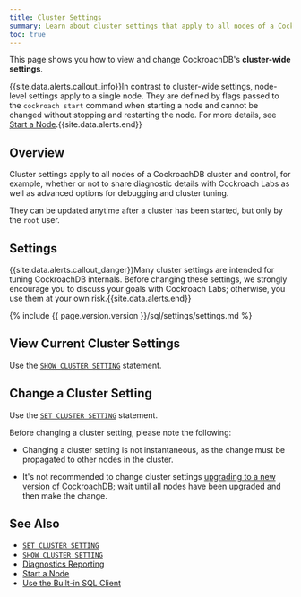 ```yaml
---
title: Cluster Settings
summary: Learn about cluster settings that apply to all nodes of a CockroachDB cluster.
toc: true
---
```


This page shows you how to view and change CockroachDB's **cluster-wide settings**.

{{site.data.alerts.callout_info}}In contrast to cluster-wide settings, node-level settings apply to a single node. They are defined by flags passed to the <code>cockroach start</code> command when starting a node and cannot be changed without stopping and restarting the node. For more details, see <a href="start-a-node.html">Start a Node</a>.{{site.data.alerts.end}}


## Overview

Cluster settings apply to all nodes of a CockroachDB cluster and control, for example, whether or not to share diagnostic details with Cockroach Labs as well as advanced options for debugging and cluster tuning.

They can be updated anytime after a cluster has been started, but only by the `root` user.

## Settings

{{site.data.alerts.callout_danger}}Many cluster settings are intended for tuning CockroachDB internals. Before changing these settings, we strongly encourage you to discuss your goals with Cockroach Labs; otherwise, you use them at your own risk.{{site.data.alerts.end}}

{% include {{ page.version.version }}/sql/settings/settings.md %}

## View Current Cluster Settings

Use the [`SHOW CLUSTER SETTING`](show-cluster-setting.html) statement.

## Change a Cluster Setting

Use the [`SET CLUSTER SETTING`](set-cluster-setting.html) statement.

Before changing a cluster setting, please note the following:

- 	Changing a cluster setting is not instantaneous, as the change must be propagated to other nodes in the cluster.

- 	It's not recommended to change cluster settings [upgrading to a new version of CockroachDB](upgrade-cockroach-version.html); wait until all nodes have been upgraded and then make the change.

## See Also

- [`SET CLUSTER SETTING`](set-cluster-setting.html)
- [`SHOW CLUSTER SETTING`](show-cluster-setting.html)
- [Diagnostics Reporting](diagnostics-reporting.html)
- [Start a Node](start-a-node.html)
- [Use the Built-in SQL Client](use-the-built-in-sql-client.html)
